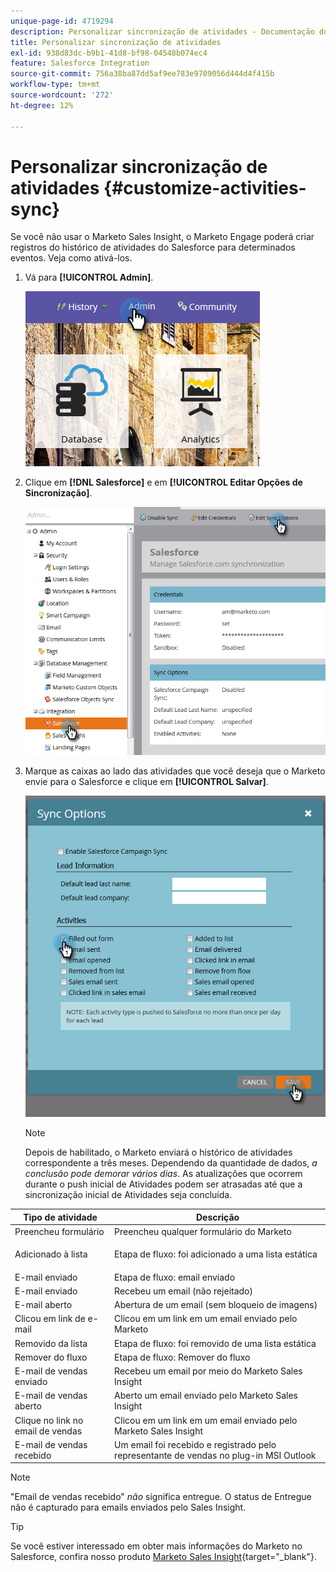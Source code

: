 ```yaml
---
unique-page-id: 4719294
description: Personalizar sincronização de atividades - Documentação do Marketo - Documentação do produto
title: Personalizar sincronização de atividades
exl-id: 938d83dc-b9b1-41d8-bf98-04548b074ec4
feature: Salesforce Integration
source-git-commit: 756a38ba87dd5af9ee783e9709056d444d4f415b
workflow-type: tm+mt
source-wordcount: '272'
ht-degree: 12%

---
```


# Personalizar sincronização de atividades {#customize-activities-sync}

Se você não usar o Marketo Sales Insight, o Marketo Engage poderá criar registros do histórico de atividades do Salesforce para determinados eventos. Veja como ativá-los.

1. Vá para **[!UICONTROL Admin]**.

   ![](assets/admin.png)

1. Clique em **[!DNL Salesforce]** e em **[!UICONTROL Editar Opções de Sincronização]**.

   ![](assets/two-1.png)

1. Marque as caixas ao lado das atividades que você deseja que o Marketo envie para o Salesforce e clique em **[!UICONTROL Salvar]**.

   ![](assets/three-1.png)

   >[!NOTE]
   >
   >Depois de habilitado, o Marketo enviará o histórico de atividades correspondente a três meses. Dependendo da quantidade de dados, _a conclusão pode demorar vários dias_. As atualizações que ocorrem durante o push inicial de Atividades podem ser atrasadas até que a sincronização inicial de Atividades seja concluída.

<table> 
 <colgroup> 
  <col> 
  <col> 
 </colgroup> 
 <thead> 
  <tr> 
   <th>Tipo de atividade</th> 
   <th>Descrição</th> 
  </tr> 
 </thead> 
 <tbody> 
  <tr> 
   <td>Preencheu formulário</td> 
   <td>Preencheu qualquer formulário do Marketo</td> 
  </tr> 
  <tr> 
   <td>Adicionado à lista</td> 
   <td><p>Etapa de fluxo: foi adicionado a uma lista estática</p></td> 
  </tr> 
  <tr> 
   <td>E-mail enviado</td> 
   <td>Etapa de fluxo: email enviado</td> 
  </tr> 
  <tr> 
   <td>E-mail enviado</td> 
   <td>Recebeu um email (não rejeitado)</td> 
  </tr> 
  <tr> 
   <td>E-mail aberto</td> 
   <td>Abertura de um email (sem bloqueio de imagens)</td> 
  </tr> 
  <tr> 
   <td>Clicou em link de e-mail</td> 
   <td>Clicou em um link em um email enviado pelo Marketo</td> 
  </tr> 
  <tr> 
   <td>Removido da lista</td> 
   <td>Etapa de fluxo: foi removido de uma lista estática</td> 
  </tr> 
  <tr> 
   <td>Remover do fluxo</td> 
   <td>Etapa de fluxo: Remover do fluxo</td> 
  </tr> 
  <tr> 
   <td>E-mail de vendas enviado</td> 
   <td>Recebeu um email por meio do Marketo Sales Insight</td> 
  </tr> 
  <tr> 
   <td>E-mail de vendas aberto</td> 
   <td>Aberto um email enviado pelo Marketo Sales Insight</td> 
  </tr> 
  <tr> 
   <td>Clique no link no email de vendas</td> 
   <td>Clicou em um link em um email enviado pelo Marketo Sales Insight</td> 
  </tr> 
  <tr> 
   <td>E-mail de vendas recebido</td> 
   <td>Um email foi recebido e registrado pelo representante de vendas no plug-in MSI Outlook</td> 
  </tr> 
 </tbody> 
</table>

>[!NOTE]
>
>&quot;Email de vendas recebido&quot; _não_ significa entregue. O status de Entregue não é capturado para emails enviados pelo Sales Insight.

>[!TIP]
>
>Se você estiver interessado em obter mais informações do Marketo no Salesforce, confira nosso produto [Marketo Sales Insight](/help/marketo/product-docs/marketo-sales-insight/msi-for-salesforce/installation/install-marketo-sales-insight-package-in-salesforce-appexchange.md){target="_blank"}.
